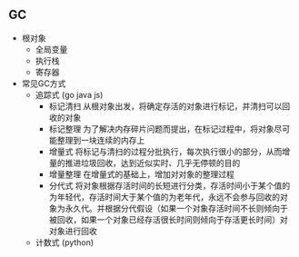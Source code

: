 ## GC
* 根对象
  * 全局变量
  * 执行栈
  * 寄存器
* 常见GC方式
  * 追踪式 (go java js)
    * 标记清扫 从根对象出发，将确定存活的对象进行标记，并清扫可以回收的对象
    * 标记整理 为了解决内存碎片问题而提出，在标记过程中，将对象尽可能整理到一块连续的内存上
    * 增量式 将标记与清扫的过程分批执行，每次执行很小的部分，从而增量的推进垃圾回收，达到近似实时、几乎无停顿的目的
    * 增量整理 在增量式的基础上，增加对对象的整理过程
    * 分代式 将对象根据存活时间的长短进行分类，存活时间小于某个值的为年轻代，存活时间大于某个值的为老年代，永远不会参与回收的对象为永久代。并根据分代假设（如果一个对象存活时间不长则倾向于被回收，如果一个对象已经存活很长时间则倾向于存活更长时间）对对象进行回收
  * 计数式 (python)
